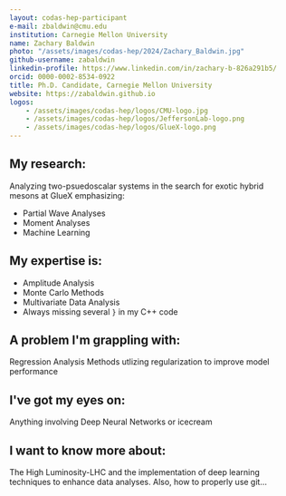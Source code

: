 ```yaml
---
layout: codas-hep-participant
e-mail: zbaldwin@cmu.edu
institution: Carnegie Mellon University
name: Zachary Baldwin
photo: "/assets/images/codas-hep/2024/Zachary_Baldwin.jpg"
github-username: zabaldwin
linkedin-profile: https://www.linkedin.com/in/zachary-b-826a291b5/
orcid: 0000-0002-8534-0922
title: Ph.D. Candidate, Carnegie Mellon University
website: https://zabaldwin.github.io
logos:
    - /assets/images/codas-hep/logos/CMU-logo.jpg
    - /assets/images/codas-hep/logos/JeffersonLab-logo.png
    - /assets/images/codas-hep/logos/GlueX-logo.png
---
```

## My research:
Analyzing two-psuedoscalar systems in the search for exotic hybrid mesons at GlueX emphasizing:
- Partial Wave Analyses
- Moment Analyses
- Machine Learning

## My expertise is:
- Amplitude Analysis
- Monte Carlo Methods
- Multivariate Data Analysis
- Always missing several `}` in my C++ code

## A problem I'm grappling with:
Regression Analysis Methods utlizing regularization to improve model performance

## I've got my eyes on:
Anything involving Deep Neural Networks or icecream

## I want to know more about:
The High Luminosity-LHC and the implementation of deep learning techniques to enhance data analyses. Also, how to properly use git...
